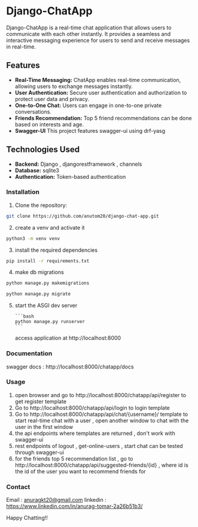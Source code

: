 # Django-ChatApp

Django-ChatApp is a real-time chat application that allows users to communicate with each other instantly. It provides a seamless and interactive messaging experience for users to send and receive messages in real-time.

## Features

- **Real-Time Messaging:** ChatApp enables real-time communication, allowing users to exchange messages instantly.
- **User Authentication:** Secure user authentication and authorization to protect user data and privacy.
- **One-to-One Chat:** Users can engage in one-to-one private conversations.
- **Friends Recommendation:** Top 5 friend recommendations can be done based on interests and age.
- **Swagger-UI** This project features swagger-ui using drf-yasg

## Technologies Used

- **Backend:** Django , djangorestframework , channels
- **Database:** sqlite3
- **Authentication:** Token-based authentication

### Installation

1. Clone the repository:

```bash
git clone https://github.com/anutom20/django-chat-app.git
```

2. create a venv and activate it

```bash
python3 -m venv venv
```

3. install the required dependencies

```bash
pip install -r requirements.txt
```

4. make db migrations

```bash
python manage.py makemigrations
```

```bash
python manage.py migrate
```

5.  start the ASGI dev server

        ```bash
        python manage.py runserver
        ```

    access application at http://localhost:8000

### Documentation

swagger docs : http://localhost:8000/chatapp/docs

### Usage

1. open browser and go to http://localhost:8000/chatapp/api/register to get register template
2. Go to http://localhost:8000/chatapp/api/login to login template
3. Go to http://localhost:8000/chatapp/api/chat/{username}/ template to start real-time chat with a user , open another window to chat with the user in the first window
4. the api endpoints where templates are returned , don't work with swagger-ui
5. rest endpoints of logout , get-online-users , start chat can be tested through swagger-ui
6. for the friends top 5 recommendation list , go to http://localhost:8000/chatapp/api/suggested-friends/{id} , where id is the id of the user you want to recommend friends for

### Contact

Email : anuragkt20@gmail.com
linkedin : https://www.linkedin.com/in/anurag-tomar-2a26b51b3/

Happy Chatting!!
